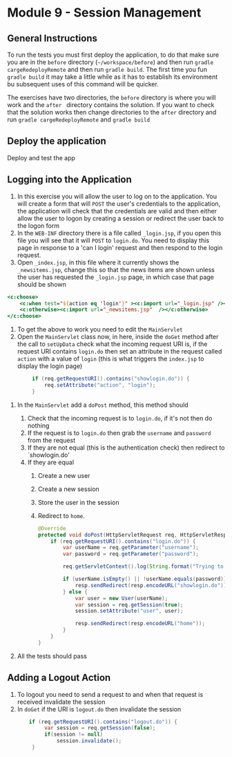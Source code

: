 # Module 9 - Session Management

## General Instructions

To run the tests you must first deploy the application, to do that make sure you are in the `before` directory (`~/workspace/before`) and then run `gradle cargeRedeployRemote` and then run `gradle build`. The first time you fun `gradle build` it may take a little while as it has to establish its environment bu subsequent uses of this command will be quicker.

The exercises have two directories, the `before` directory is where you will work and the `after ` directory contains the solution. If you want to check that the solution works then change directories to the `after` directory and run `gradle cargeRedeployRemote` and `gradle build`

## Deploy the application

Deploy and test the app

## Logging into the Application

1. In this exercise you will allow the user to log on to the application. You will create a form that will `POST` the user's credentials to the application, the application will check that the credentials are valid and then either allow the user to logon by creating a session or redirect the user back to the logon form
1. In the `WEB-INF` directory there is a file called `_login.jsp`, if you open this file you will see that it will `POST` to `login.do`. You need to display this page in response to a 'can I login' request and then respond to the login request.
1. Open `_index.jsp`, in this file where it currently shows the `_newsitems.jsp`, change this so that the news items are shown unless the user has requested the `_login.jsp` page, in which case that page should be shown
```jsp
<c:choose>
    <c:when test="${action eq 'login'}" ><c:import url="_login.jsp" /></c:when>
    <c:otherwise><c:import url="_newsitems.jsp"  /></c:otherwise>
</c:choose>
```
1. To get the above to work you need to edit the `MainServlet`
1. Open the `MainServlet` class now, in here, inside the `doGet` method after the call to `setUpData` check what the incoming request URI is, if the request URI contains `login.do` then set an attribute in the request called `action` with a value of `login` (this is what triggers the `index.jsp` to display the login page)
```java
        if (req.getRequestURI().contains("showlogin.do")) {
            req.setAttribute("action", "login");
        }
```
1. In the `MainServlet` add a `doPost` method, this method should
    1. Check that the incoming request is to `login.do`, if it's not then do nothing
    1. If the request is to `login.do` then grab the `username` and `password` from the request
    1. If they are not equal (this is the authentication check) then redirect to `showlogin.do'
    1. If they are equal 
        1. Create a new user
        1. Create a new session
        1. Store the user in the session
        1. Redirect to `home`.

            ```java
            @Override
            protected void doPost(HttpServletRequest req, HttpServletResponse resp) throws ServletException, IOException {
                if (req.getRequestURI().contains("login.do")) {
                    var userName = req.getParameter("username");
                    var password = req.getParameter("password");

                    req.getServletContext().log(String.format("Trying to log in userName: %s, password: %s", userName, password));

                    if (userName.isEmpty() || !userName.equals(password)) {
                        resp.sendRedirect(resp.encodeURL("showlogin.do"));
                    } else {
                        var user = new User(userName);
                        var session = req.getSession(true);
                        session.setAttribute("user", user);

                        resp.sendRedirect(resp.encodeURL("home"));
                    }
                }
            }
            ```

1. All the tests should pass


## Adding a Logout Action

1. To logout you need to send a request to and when that request is received invalidate the session
1. In `doGet` if the URI is `logout.do` then invalidate the session
``` java
       if (req.getRequestURI().contains("logout.do")) {
            var session = req.getSession(false);
            if(session != null)
                session.invalidate();
        }
```
